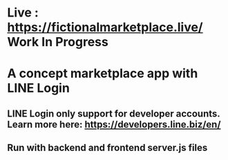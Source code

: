 # Live : https://fictionalmarketplace.live/  Work In Progress
# A concept marketplace app with LINE Login

## LINE Login only support for developer accounts. Learn more here: https://developers.line.biz/en/

## Run with backend and frontend server.js files


